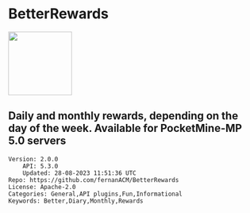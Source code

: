 # BetterRewards
<img src="https://raw.githubusercontent.com/fernanACM/BetterRewards/f9191ae5aea82b8cddabc3e3b998344d66cd23db/icon-btrewards.png" width="128" height="128" />

## Daily and monthly rewards, depending on the day of the week. Available for PocketMine-MP 5.0 servers
```properties
Version: 2.0.0
    API: 5.3.0
    Updated: 28-08-2023 11:51:36 UTC
Repo: https://github.com/fernanACM/BetterRewards
License: Apache-2.0
Categories: General,API plugins,Fun,Informational
Keywords: Better,Diary,Monthly,Rewards
```